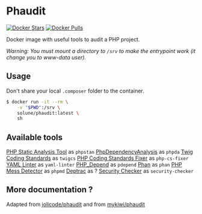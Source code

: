 # Phaudit

[![Docker Stars](https://img.shields.io/docker/stars/solune/phaudit.svg?style=flat)](https://hub.docker.com/r/solune/phaudit/)
[![Docker Pulls](https://img.shields.io/docker/pulls/solune/phaudit.svg?style=flat)](https://hub.docker.com/r/solune/phaudit/)

Docker image with useful tools to audit a PHP project.

*Warning: You must mount a directory to `/srv` to make the entrypoint work (it change you to www-data user).*

## Usage

Don't share your local `.composer` folder to the container.


```bash
$ docker run -it --rm \
    -v "$PWD":/srv \
    solune/phaudit:latest \
    sh
```

## Available tools

[PHP Static Analysis Tool](https://github.com/phpstan/phpstan) as `phpstan`
[PhpDependencyAnalysis](https://github.com/mamuz/PhpDependencyAnalysis) as `phpda`
[Twig Coding Standards](https://github.com/allocine/twigcs) as `twigcs`
[PHP Coding Standards Fixer](https://github.com/FriendsOfPHP/PHP-CS-Fixer) as `php-cs-fixer`
[YAML Linter](https://github.com/HeahDude/yaml-linter) as `yaml-linter`
[PHP_Depend](https://github.com/pdepend/pdepend) as `pdepend`
[Phan](https://github.com/phan/phan) as `phan`
[PHP Mess Detector](https://github.com/phpmd/phpmd) as `phpmd`
[Deptrac](https://github.com/sensiolabs-de/deptrac) as ?
[Security Checker](https://github.com/sensiolabs/security-checker) as `security-checker`

## More documentation ?

Adapted from [jolicode/phaudit](https://hub.docker.com/r/jolicode/phaudit/)
and from [mykiwi/phaudit](https://hub.docker.com/r/mykiwi/phaudit/)
